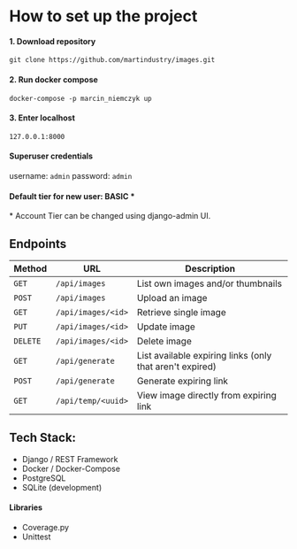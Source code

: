 # How to set up the project

#### 1. Download repository

```
git clone https://github.com/martindustry/images.git
```

#### 2. Run docker compose

```
docker-compose -p marcin_niemczyk up
```

#### 3. Enter localhost

```
127.0.0.1:8000
```

#### Superuser credentials

username: `admin` password: `admin`

#### Default tier for new user: BASIC \*

\* Account Tier can be changed using django-admin UI.

## Endpoints

| Method   | URL                | Description                                              |
| -------- | ------------------ | -------------------------------------------------------- |
| `GET`    | `/api/images`      | List own images and/or thumbnails                        |
| `POST`   | `/api/images`      | Upload an image                                          |
| `GET`    | `/api/images/<id>` | Retrieve single image                                    |
| `PUT`    | `/api/images/<id>` | Update image                                             |
| `DELETE` | `/api/images/<id>` | Delete image                                             |
| `GET`    | `/api/generate`    | List available expiring links (only that aren't expired) |
| `POST`   | `/api/generate`    | Generate expiring link                                   |
| `GET`    | `/api/temp/<uuid>` | View image directly from expiring link                   |

## Tech Stack:

-   Django / REST Framework
-   Docker / Docker-Compose
-   PostgreSQL
-   SQLite (development)

#### Libraries

-   Coverage.py
-   Unittest
